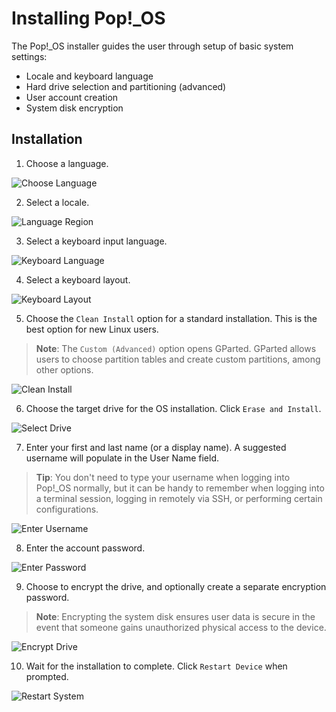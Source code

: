 # Installing Pop!_OS

The Pop!_OS installer guides the user through setup of basic system settings:

- Locale and keyboard language
- Hard drive selection and partitioning (advanced)
- User account creation
- System disk encryption

## Installation

1. Choose a language.

![Choose Language](images/installation/choose-language.png)

2. Select a locale.

![Language Region](images/installation/language-region.png)

3. Select a keyboard input language.

![Keyboard Language](images/installation/keyboard-language.png)

4. Select a keyboard layout.

![Keyboard Layout](images/installation/keyboard-language2.png)

5. Choose the `Clean Install` option for a standard installation. This is the best option for new Linux users. 

>**Note**: The `Custom (Advanced)` option opens GParted. GParted allows users to choose partition tables and create custom partitions, among other options.  <!-- See Using [GParted Custom (Advanced)](advanced-installation.md) for more information. -->

![Clean Install](images/installation/clean-install.png)

6. Choose the target drive for the OS installation. Click `Erase and Install`.

![Select Drive](images/installation/select-system-drive.png)

7. Enter your first and last name (or a display name). A suggested username will populate in the User Name field.

>**Tip**: You don't need to type your username when logging into Pop!_OS normally, but it can be handy to remember when logging into a terminal session, logging in remotely via SSH, or performing certain configurations.

![Enter Username](images/installation/enter-username.png)

8. Enter the account password.

![Enter Password](images/installation/enter-password.png)

9. Choose to encrypt the drive, and optionally create a separate encryption password.

>**Note**: Encrypting the system disk ensures user data is secure in the event that someone gains unauthorized physical access to the device. 

![Encrypt Drive](images/installation/encrypt-drive.png)

10. Wait for the installation to complete. Click `Restart Device` when prompted.

![Restart System](images/installation/restart-system.png)
